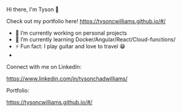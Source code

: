 Hi there, I'm Tyson 👋

Check out my portfolio here!
https://tysoncwilliams.github.io/#/

- 🔭 I’m currently working on personal projects
- 🌱 I’m currently learning Docker/Angular/React/Cloud-functions/
- ⚡ Fun fact: I play guitar and love to travel 😁 
- 
Connect with me on LinkedIn:

 https://www.linkedin.com/in/tysonchadwilliams/
 
 Portfolio: 
 
 https://tysoncwilliams.github.io/#/
 

<!--
**TysonCWilliams/TysonCWilliams** is a ✨ _special_ ✨ repository because its `README.md` (this file) appears on your GitHub profile.


-->
